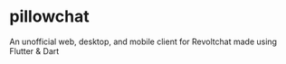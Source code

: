 # pillowchat
An unofficial web, desktop, and mobile client for Revoltchat made using Flutter &amp; Dart
